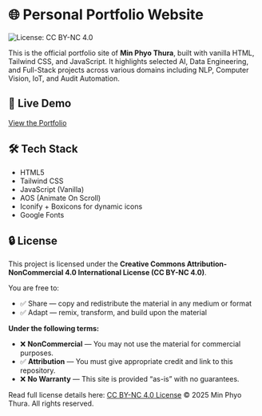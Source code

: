 # 🌐 Personal Portfolio Website
![License: CC BY-NC 4.0](https://img.shields.io/badge/License-CC%20BY--NC%204.0-lightgrey.svg)

This is the official portfolio site of **Min Phyo Thura**, built with vanilla HTML, Tailwind CSS, and JavaScript. It highlights selected AI, Data Engineering, and Full-Stack projects across various domains including NLP, Computer Vision, IoT, and Audit Automation.

## 🚀 Live Demo

[View the Portfolio](https://myriosmin.github.io/eportfolio/)

## 🛠️ Tech Stack

- HTML5
- Tailwind CSS 
- JavaScript (Vanilla)
- AOS (Animate On Scroll)
- Iconify + Boxicons for dynamic icons
- Google Fonts

## 🔒 License

This project is licensed under the **Creative Commons Attribution-NonCommercial 4.0 International License (CC BY-NC 4.0)**.

You are free to:

- ✅ Share — copy and redistribute the material in any medium or format
- ✅ Adapt — remix, transform, and build upon the material

**Under the following terms:**

- ❌ **NonCommercial** — You may not use the material for commercial purposes.
- ✅ **Attribution** — You must give appropriate credit and link to this repository.
- ❌ **No Warranty** — This site is provided “as-is” with no guarantees.

Read full license details here: [CC BY-NC 4.0 License](https://creativecommons.org/licenses/by-nc/4.0/)
© 2025 Min Phyo Thura. All rights reserved.
